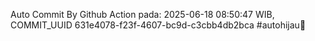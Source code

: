 Auto Commit By Github Action pada: 2025-06-18 08:50:47 WIB, COMMIT_UUID 631e4078-f23f-4607-bc9d-c3cbb4db2bca #autohijau🗿

